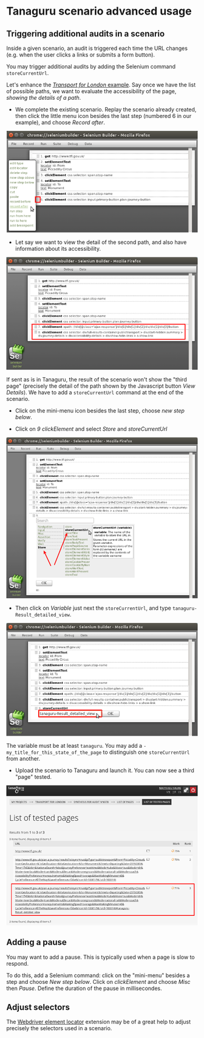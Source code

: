 # Tanaguru scenario advanced usage

## Triggering additional audits in a scenario

Inside a given scenario, an audit is triggered each time the URL changes (e.g. when
the user clicks a links or submits a form button).

You may trigger additional audits by adding the Selenium command `storeCurrentUrl`.

Let's enhance the [*Transport for London* example](userdoc-scenario-audit.md).
Say once we have the list of possible paths, we want to evaluate the accessibility
of the page, *showing the details of a path*.

* We complete the existing scenario. Replay the scenario already created, then click
the little menu icon besides the last step (numbered 6 in our example), and
choose *Record after*.

![](Images/screenshot_20150309_TANAGURU_SCENARIO_step_L_EXTENDED_record_after.png)

* Let say we want to view the detail of the second path, and also have information
about its accessibility. 

![](Images/screenshot_20150309_TANAGURU_SCENARIO_step_M_EXTENDED_added_steps.png)

If sent as is in Tanaguru, the result of the scenario won't show the "third page"
(precisely the detail of the path shown by the Javascript button *View Details*).
We have to add a `storeCurrentUrl` command at the end of the scenario.

* Click on the mini-menu icon besides the last step, choose *new step below*.

* Click on *9 clickElement* and select *Store* and *storeCurrentUrl*

![](Images/screenshot_20150309_TANAGURU_SCENARIO_step_N_EXTENDED_storeCurrentUrl.png)

* Then click on *Variable* just next the `storeCurrentUrl`, and type `tanaguru-Result_detailed_view`.

![](Images/screenshot_20150309_TANAGURU_SCENARIO_step_O_EXTENDED_storeCurrentUrl_variable.png)

The variable must be at least `tanaguru`. You may add a `-my_title_for_this_state_of_the_page`
to distinguish one `storeCurrentUrl` from another. 

* Upload the scenario to Tanaguru and launch it. You can now see a third "page" tested.

![](Images/screenshot_20150309_TANAGURU_SCENARIO_step_P_EXTENDED_List_of_URLs.png)

## Adding a pause

You may want to add a pause. This is typically used when a page is slow to respond.

To do this, add a Selenium command: click on the "mini-menu" besides a step and choose
*New step below*. Click on *clickElement* and choose *Misc* then *Pause*. Define
the duration of the pause in millisecondes.

## Adjust selectors

The [Webdriver element locator](https://addons.mozilla.org/en/firefox/addon/element-locator-for-webdriv/)
extension may be of a great help to adjust precisely the selectors used in a scenario.

